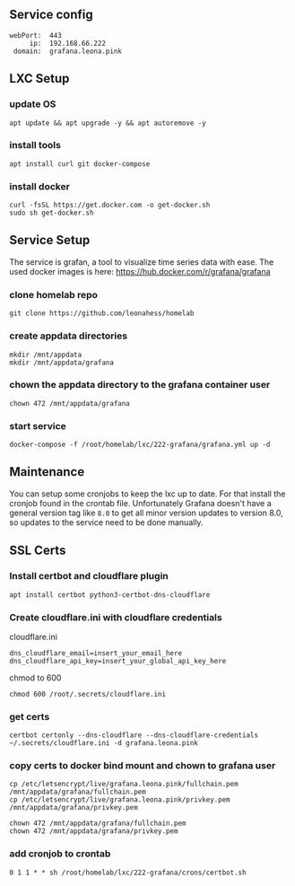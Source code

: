 ## Service config

```
webPort:  443
     ip:  192.168.66.222
 domain:  grafana.leona.pink
```

## LXC Setup

### update OS

```
apt update && apt upgrade -y && apt autoremove -y
```

### install tools

```
apt install curl git docker-compose
```

### install docker

```
curl -fsSL https://get.docker.com -o get-docker.sh
sudo sh get-docker.sh
```


## Service Setup

The service is grafan, a tool to visualize time series data with ease.
The used docker images is here: https://hub.docker.com/r/grafana/grafana

### clone homelab repo

```
git clone https://github.com/leonahess/homelab
```

### create appdata directories

```
mkdir /mnt/appdata
mkdir /mnt/appdata/grafana
```

### chown the appdata directory to the grafana container user

```
chown 472 /mnt/appdata/grafana
```

### start service

```
docker-compose -f /root/homelab/lxc/222-grafana/grafana.yml up -d
```

## Maintenance

You can setup some cronjobs to keep the lxc up to date. For that install the cronjob found in the crontab file. Unfortunately Grafana doesn't have a general version tag like `8.0` to get all minor version updates to version 8.0, 
so updates to the service need to be done manually.

## SSL Certs

### Install certbot and cloudflare plugin

```
apt install certbot python3-certbot-dns-cloudflare
```

### Create cloudflare.ini with cloudflare credentials

cloudflare.ini
```
dns_cloudflare_email=insert_your_email_here
dns_cloudflare_api_key=insert_your_global_api_key_here
```

chmod to 600

```
chmod 600 /root/.secrets/cloudflare.ini
```

### get certs

```
certbot certonly --dns-cloudflare --dns-cloudflare-credentials ~/.secrets/cloudflare.ini -d grafana.leona.pink
```

### copy certs to docker bind mount and chown to grafana user

```
cp /etc/letsencrypt/live/grafana.leona.pink/fullchain.pem /mnt/appdata/grafana/fullchain.pem
cp /etc/letsencrypt/live/grafana.leona.pink/privkey.pem /mnt/appdata/grafana/privkey.pem

chown 472 /mnt/appdata/grafana/fullchain.pem
chown 472 /mnt/appdata/grafana/privkey.pem
```

### add cronjob to crontab

```
0 1 1 * * sh /root/homelab/lxc/222-grafana/crons/certbot.sh
```
